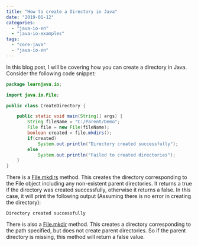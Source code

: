 ```yaml
---
title: "How to create a Directory in Java"
date: "2019-01-12"
categories: 
  - "java-io-en"
  - "java-io-examples"
tags: 
  - "core-java"
  - "java-io-en"
---
```


In this blog post, I will be covering how you can create a directory in Java. Consider the following code snippet:

````java
package learnjava.io;

import java.io.File;

public class CreateDirectory {

    public static void main(String[] args) { 
        String fileName = "C:/Parent/Demo"; 
        File file = new File(fileName); 
        boolean created = file.mkdirs(); 
        if(created) 
            System.out.println("Directory created successfully"); 
        else 
            System.out.println("Failed to created directories");
    }
}
````

There is a [File.mkdirs](https://docs.oracle.com/javase/8/docs/api/java/io/File.html#mkdirs--) method. This creates the directory corresponding to the File object including any non-existent parent directories. It returns a true if the directory was created successfully, otherwise it returns a false. In this case, it will print the following output (Assuming there is no error in creating the directory):

```
Directory created successfully
```

There is also a [File.mkdir](https://docs.oracle.com/javase/8/docs/api/java/io/File.html#mkdir--) method. This creates a directory corresponding to the path specified, but does not create parent directories. So if the parent directory is missing, this method will return a false value.
